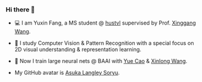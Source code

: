 ### Hi there 👋

- :computer: I am Yuxin Fang, a MS student @ [hustvl](https://github.com/hustvl) supervised by Prof. [Xinggang Wang](http://xinggangw.info). 

- :telescope: I study Computer Vision & Pattern Recognition with a special focus on 2D visual understanding & representation learning.

- :brain: Now I train large neural nets @ BAAI with [Yue Cao](http://yue-cao.me/) & [Xinlong Wang](https://www.xloong.wang/).

- My GitHub avatar is [Asuka Langley Soryu](https://en.wikipedia.org/wiki/Asuka_Langley_Soryu).
